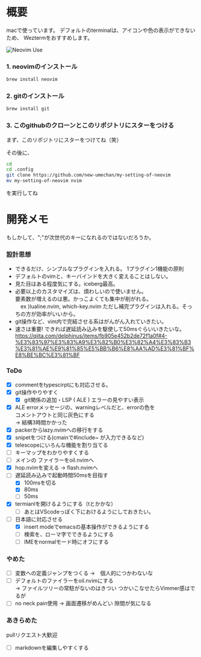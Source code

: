 # 概要
macで使っています。
デフォルトのterminalは、アイコンや色の表示ができないため、
Weztermをおすすめします。


![Neovim Use](https://github.com/user-attachments/assets/98fd6d6a-fed8-415f-9b25-f14dced2657a)


### 1. neovimのインストール
``` zsh
brew install neovim
```


### 2. gitのインストール
``` zsh
brew install git
```

### 3. このgithubのクローンとこのリポジトリにスターをつける

まず、このリポジトリにスターをつけてね（笑）

その後に、
``` zsh
cd
cd .config
git clone https://github.com/new-umechan/my-setting-of-neovim
mv my-setting-of-neovim nvim
```
を実行してね

# 開発メモ
もしかして、";"が次世代の<leader>キーになれるのではないだろうか。

### 設計思想
- できるだけ、シンプルなプラグインを入れる。
  1プラグイン1機能の原則
- デフォルトのvimと、キーバインドを大きく変えることはしない。
- 見た目はある程度気にする。iceberg最高。
- 必要以上のカスタマイズは、煩わしいので使いません。<br>
  要素数が増えるのは悪。かっこよくても集中が削がれる。<br>
　ex )lualine.nvim, which-key.nvim
  ただし補完プラグインは入れる。そっちの方が効率がいいから。
- git操作など、vim内で完結させる系はがんがん入れていきたい。
- 速さは重要! できれば遅延読み込みを駆使して50msぐらいいきたいな。
  https://qiita.com/delphinus/items/fb905e452b2de72f1a0f#4-%E3%83%97%E3%83%A9%E3%82%B0%E3%82%A4%E3%83%B3%E3%81%AE%E9%81%85%E5%BB%B6%E8%AA%AD%E3%81%BF%E8%BE%BC%E3%81%BF

### ToDo
- [x] commentをtypescirptにも対応させる。
- [x] git操作やりやすく
	- [x] git関係の追加・LSP ( ALE ) エラーの見やすい表示
- [x] ALE errorメッセージの、warningレベルだと、errorの色を<br>
	  コメントアウトと同じ灰色にする<br>
	  → 結構3時間かかった
- [x] packerからlazy.nvimへの移行をする
- [x] snipetをつける(cmainで#include~ が入力できるなど)
- [x] telescopeにいろんな機能を割り当てる
- [ ] キーマップをわかりやすくする
- [ ] メインの ファイラーをoil.nvimへ
- [x] hop.nvimを変える → flash.nvimへ
- [ ] 遅延読み込みで起動時間50msを目指す
    - [x] 100msを切る
    - [x] 80ms
    - [ ] 50ms
- [x] termianlを開けるようにする（<space>tとかかな）
    - [ ] あとはVScodeっぽく下におけるようにしておきたい。
- [ ] 日本語に対応させる
    - [x] insert modeでemacsの基本操作ができるようにする
    - [ ] 検索を、ローマ字でできるようにする
    - [ ] IMEをnormalモード時にオフにする

### やめた
- [ ] 変数への定義ジャンプをつくる →　個人的につかわないな
- [ ] デフォルトのファイラーをoil.nvimにする<br>
      → ファイルツリーの常駐がないのはきつい
	   つかいこなせたらVimmer感はでるが
- [ ] no neck pain使用
	  → 画面遷移がめんどい
	  隙間が気になる

### あきらめた
pullリクエスト大歓迎
- [ ] markdownを編集しやすくする
